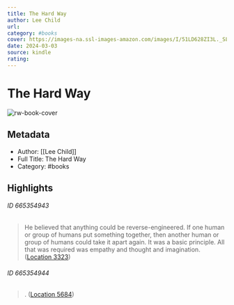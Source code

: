 ```yaml
---
title: The Hard Way
author: Lee Child
url: 
category: #books
cover: https://images-na.ssl-images-amazon.com/images/I/51LD628ZI3L._SL200_.jpg
date: 2024-03-03
source: kindle
rating:
---
```

# The Hard Way

![rw-book-cover](https://images-na.ssl-images-amazon.com/images/I/51LD628ZI3L._SL200_.jpg)

## Metadata
- Author: [[Lee Child]]
- Full Title: The Hard Way
- Category: #books

## Highlights
###### ID 665354943
> He believed that anything could be reverse-engineered. If one human or group of humans put something together, then another human or group of humans could take it apart again. It was a basic principle. All that was required was empathy and thought and imagination. ([Location 3323](https://readwise.io/to_kindle?action=open&asin=B000GCFG7E&location=3323))
    
###### ID 665354944
> . ([Location 5684](https://readwise.io/to_kindle?action=open&asin=B000GCFG7E&location=5684))
    
